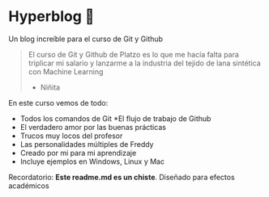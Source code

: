 # Hyperblog 💚
Un blog increíble para el curso de Git y Github
> El curso de Git y Github de Platzo es lo que me hacía falta para triplicar mi salario y lanzarme a la industria del tejido de lana sintética con Machine Learning
> - Niñita

En este curso vemos de todo:
* Todos los comandos de Git
*El flujo de trabajo de Github
* El verdadero amor por las buenas prácticas
* Trucos muy locos del profesor
* Las personalidades múltiples de Freddy
* Creado por mi para mi aprendizaje
* Incluye ejemplos en Windows, Linux y Mac

Recordatorio: **Este readme.md es un chiste**. Diseñado para efectos académicos